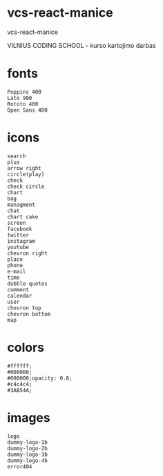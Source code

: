 # vcs-react-manice
vcs-react-manice

VILNIUS CODING SCHOOL - kurso kartojimo darbas

# fonts
    Poppins 400
    Lato 900
    Rototo 400
    Open Sans 400

# icons
    search
    plus
    arrow right
    circle(play)
    check
    check circle
    chart
    bag
    managment
    chat
    chart cake
    screen
    facebook
    twitter
    instagram
    youtube
    chevron right
    place
    phone
    e-mail
    time
    dubble quotes
    comment
    calendar
    user
    chevron top
    chevron bottom
    map

# colors
    #ffffff;
    #000000;
    #000000;opacity: 0.8;
    #c4c4c4;
    #3AB54A;

# images
    logo
    dummy-logo-1b
    dummy-logo-2b
    dummy-logo-3b
    dummy-logo-4b
    error404
